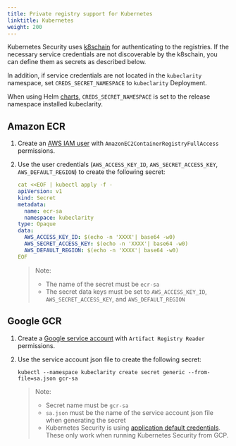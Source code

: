 ```yaml
---
title: Private registry support for Kubernetes
linktitle: Kubernetes
weight: 200
---
```


Kubernetes Security uses [k8schain](https://github.com/google/go-containerregistry/tree/main/pkg/authn/k8schain#k8schain) for authenticating to the registries. If the necessary service credentials are not discoverable by the k8schain, you can define them as secrets as described below.

In addition, if service credentials are not located in the `kubeclarity` namespace, set `CREDS_SECRET_NAMESPACE` to `kubeclarity` Deployment.

When using Helm [charts](https://github.com/openclarity/kubeclarity/tree/main/charts/kubeclarity), `CREDS_SECRET_NAMESPACE` is set to the release namespace installed kubeclarity.

## Amazon ECR

1. Create an [AWS IAM user](https://docs.aws.amazon.com/IAM/latest/UserGuide/id_users_create.html#id_users_create_console) with `AmazonEC2ContainerRegistryFullAccess` permissions.

1. Use the user credentials (`AWS_ACCESS_KEY_ID`, `AWS_SECRET_ACCESS_KEY`, `AWS_DEFAULT_REGION`) to create the following secret:

    ```yaml
    cat <<EOF | kubectl apply -f -
    apiVersion: v1
    kind: Secret
    metadata:
      name: ecr-sa
      namespace: kubeclarity
    type: Opaque
    data:
      AWS_ACCESS_KEY_ID: $(echo -n 'XXXX'| base64 -w0)
      AWS_SECRET_ACCESS_KEY: $(echo -n 'XXXX'| base64 -w0)
      AWS_DEFAULT_REGION: $(echo -n 'XXXX'| base64 -w0)
    EOF
    ```

    > Note:
    > - The name of the secret must be `ecr-sa`
    > - The secret data keys must be set to `AWS_ACCESS_KEY_ID`, `AWS_SECRET_ACCESS_KEY`, and `AWS_DEFAULT_REGION`

## Google GCR

1. Create a [Google service account](https://cloud.google.com/docs/authentication/getting-started#creating_a_service_account) with `Artifact Registry Reader` permissions.

1. Use the service account json file to create the following secret:

    ```shell
    kubectl --namespace kubeclarity create secret generic --from-file=sa.json gcr-sa
    ```

    > Note:
    > - Secret name must be `gcr-sa`
    > - `sa.json` must be the name of the service account json file when generating the secret
    > - Kubernetes Security is using [application default credentials](https://developers.google.com/identity/protocols/application-default-credentials). These only work when running Kubernetes Security from GCP.
